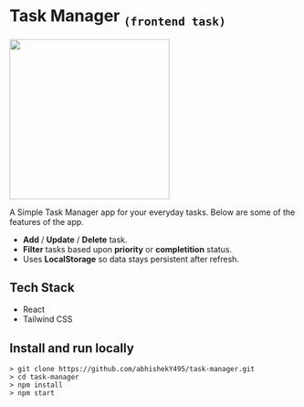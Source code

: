 # Task Manager <sub>`(frontend task)`</sub>

<img src="https://res.cloudinary.com/dfuirkjxj/image/upload/v1701279218/app-ss_aiecvx.png" height="280" />

A Simple Task Manager app for your everyday tasks. Below are some of the features of the app.

- **Add** / **Update** / **Delete** task.
- **Filter** tasks based upon **priority** or **completition** status.
- Uses **LocalStorage** so data stays persistent after refresh.

## Tech Stack

- React
- Tailwind CSS

## Install and run locally

```
> git clone https://github.com/abhishekY495/task-manager.git
> cd task-manager
> npm install
> npm start
```
